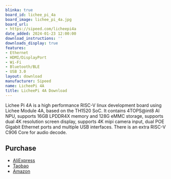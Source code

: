 ```yaml
---
blinka: true
board_id: lichee_pi_4a
board_image: lichee_pi_4a.jpg
board_url:
- https://sipeed.com/licheepi4a
date_added: 2024-01-23 12:00:00
download_instructions: ''
downloads_display: true
features:
- Ethernet
- HDMI/DisplayPort
- Wi-Fi
- Bluetooth/BLE
- USB 3.0
layout: download
manufacturer: Sipeed
name: LicheePi 4A
title: LicheePi 4A Download
---
```


Lichee Pi 4A is a high performance RISC-V linux development board using Lichee Module 4A, based on the TH1520 SoC. It contains 4TOPS@int8 AI NPU, supports 16GB LPDDR4X memory and 128G eMMC storage, supports dual 4K resolution screen display, supports 4K mipi camera input, dual POE Gigabit Ethernet ports and multiple USB interfaces. There is an extra RISC-V C906 Core for audio decode.


## Purchase
* [AliExpress](https://www.aliexpress.us/item/3256805346421328.html)
* [Taobao](https://item.taobao.com/item.htm?id=715508771884)
* [Amazon](https://www.amazon.com/Sipeed-LicheePi-Risc-V-TH1520-Development/dp/B0C5MV6991)
